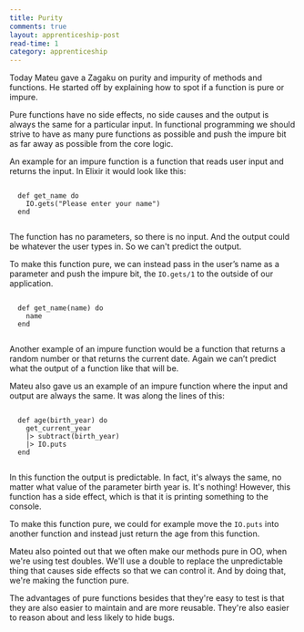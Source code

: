 ```yaml
---
title: Purity
comments: true
layout: apprenticeship-post
read-time: 1
category: apprenticeship
---
```


Today Mateu gave a Zagaku on purity and impurity of methods and functions. He started off by explaining how to spot if a function is pure or impure.


<!--break-->

Pure functions have no side effects, no side causes and the output is always the same for a particular input. In functional programming we should strive to have as many pure functions as possible and push the impure bit as far away as possible from the core logic.

An example for an impure function is a function that reads user input and returns the input.
In Elixir it would look like this:

<pre><code class="language-ruby">
  def get_name do
    IO.gets("Please enter your name")
  end

</code></pre>

The function has no parameters, so there is no input. And the output could be whatever the user types in. So we can't predict the output.

To make this function pure, we can instead pass in the user’s name as a parameter and push the impure bit, the `IO.gets/1` to the outside of our application.


<pre><code class="language-ruby">
  def get_name(name) do
    name
  end
  
</code></pre>

Another example of an impure function would be a function that returns a random number or that returns the current date. Again we can’t predict what the output of a function like that will be.

Mateu also gave us an example of an impure function where the input and output are always the same. It was along the lines of this:

<pre><code class="language-ruby">
  def age(birth_year) do
    get_current_year
    |> subtract(birth_year)
    |> IO.puts
  end

</code></pre>

In this function the output is predictable. In fact, it's always the same, no matter what value of the parameter birth year is. It's nothing! However, this function has a side effect, which is that it is printing something to the console.

To make this function pure, we could for example move the `IO.puts` into another function and instead just return the age from this function.

Mateu also pointed out that we often make our methods pure in OO, when we're using test doubles. We'll use a double to replace the unpredictable thing that causes side effects so that we can control it. And by doing that, we're making the function pure. 

The advantages of pure functions besides that they're easy to test is that they are also easier to maintain and are more reusable. They're also easier to reason about and less likely to hide bugs.
